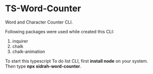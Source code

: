 # TS-Word-Counter

Word and Character Counter CLI.

Following packages were used while created this CLI:

1. inquirer
2. chalk
3. chalk-animation

To start this typescript To do list CLI, first **install node** on your system.\
Then type **npx sidrah-word-counter**.
